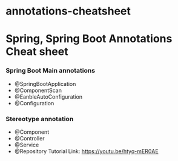 # annotations-cheatsheet

# Spring, Spring Boot Annotations Cheat sheet

### Spring Boot Main annotations 
- @SpringBootApplication
- @ComponentScan
- @EanbleAutoConfiguration
- @Configuration

### Stereotype annotation 
- @Component
- @Controller
- @Service
- @Repository
 Tutorial Link: https://youtu.be/htyq-mER0AE
